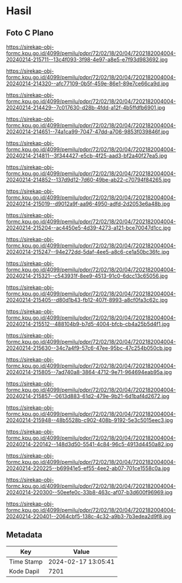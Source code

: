 # Hasil

## Foto C Plano

https://sirekap-obj-formc.kpu.go.id/4099/pemilu/pdpr/72/02/18/20/04/7202182004004-20240214-215711--13c4f093-3f98-4e97-a8e5-e7f93d983692.jpg

https://sirekap-obj-formc.kpu.go.id/4099/pemilu/pdpr/72/02/18/20/04/7202182004004-20240214-214320--afc77109-0b5f-459e-86e1-89e7ce66ca9d.jpg

https://sirekap-obj-formc.kpu.go.id/4099/pemilu/pdpr/72/02/18/20/04/7202182004004-20240214-214429--7c017630-d28b-4fdd-a12f-4b5ffdfb6901.jpg

https://sirekap-obj-formc.kpu.go.id/4099/pemilu/pdpr/72/02/18/20/04/7202182004004-20240214-214651--74a1ca99-7047-47dd-a706-9853f039846f.jpg

https://sirekap-obj-formc.kpu.go.id/4099/pemilu/pdpr/72/02/18/20/04/7202182004004-20240214-214811--3f344427-e5cb-4f25-aad3-bf2a40f27ea5.jpg

https://sirekap-obj-formc.kpu.go.id/4099/pemilu/pdpr/72/02/18/20/04/7202182004004-20240214-214852--137d9d12-7d60-49be-ab22-c70794f84265.jpg

https://sirekap-obj-formc.kpu.go.id/4099/pemilu/pdpr/72/02/18/20/04/7202182004004-20240214-215019--d9012a9f-aa96-4950-adfd-2d2053e6a48b.jpg

https://sirekap-obj-formc.kpu.go.id/4099/pemilu/pdpr/72/02/18/20/04/7202182004004-20240214-215204--ac4450e5-4d39-4273-a121-bce70047d1cc.jpg

https://sirekap-obj-formc.kpu.go.id/4099/pemilu/pdpr/72/02/18/20/04/7202182004004-20240214-215247--94e272dd-5daf-4ee5-a8c6-ce1a50bc36fc.jpg

https://sirekap-obj-formc.kpu.go.id/4099/pemilu/pdpr/72/02/18/20/04/7202182004004-20240214-215321--c543931f-8ee9-4513-91c0-6dcc13c65056.jpg

https://sirekap-obj-formc.kpu.go.id/4099/pemilu/pdpr/72/02/18/20/04/7202182004004-20240214-215405--d80d1b43-fb12-407f-8993-a8cf0fa3c62c.jpg

https://sirekap-obj-formc.kpu.go.id/4099/pemilu/pdpr/72/02/18/20/04/7202182004004-20240214-215512--488104b9-b7d5-4004-bfcb-cb4a25b5d4f1.jpg

https://sirekap-obj-formc.kpu.go.id/4099/pemilu/pdpr/72/02/18/20/04/7202182004004-20240214-215630--34c7a4f9-57c6-47ee-95bc-47c254b050cb.jpg

https://sirekap-obj-formc.kpu.go.id/4099/pemilu/pdpr/72/02/18/20/04/7202182004004-20240214-215805--7ad740a8-3864-4712-9e71-964694eab95a.jpg

https://sirekap-obj-formc.kpu.go.id/4099/pemilu/pdpr/72/02/18/20/04/7202182004004-20240214-215857--0613d883-61d2-479e-9b21-6d1baf4d2672.jpg

https://sirekap-obj-formc.kpu.go.id/4099/pemilu/pdpr/72/02/18/20/04/7202182004004-20240214-215948--48b5528b-c902-408b-9192-5e3c5015eec3.jpg

https://sirekap-obj-formc.kpu.go.id/4099/pemilu/pdpr/72/02/18/20/04/7202182004004-20240214-220142--148d3d50-5541-4c84-96c5-4913d4450a82.jpg

https://sirekap-obj-formc.kpu.go.id/4099/pemilu/pdpr/72/02/18/20/04/7202182004004-20240214-220225--b69941e5-ef55-4ee2-ab07-701ce1558c0a.jpg

https://sirekap-obj-formc.kpu.go.id/4099/pemilu/pdpr/72/02/18/20/04/7202182004004-20240214-220300--50eefe0c-33b8-463c-af07-b3d600f96969.jpg

https://sirekap-obj-formc.kpu.go.id/4099/pemilu/pdpr/72/02/18/20/04/7202182004004-20240214-220401--2064cbf5-138c-4c32-a9b3-7b3edea2d9f8.jpg


## Metadata

| Key        | Value               |
| ---------- | ------------------- |
| Time Stamp | 2024-02-17 13:05:41 |
| Kode Dapil | 7201                |



